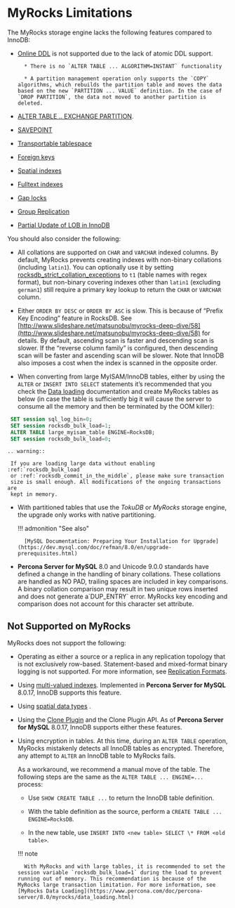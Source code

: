 # MyRocks Limitations

The MyRocks storage engine lacks the following features compared to InnoDB:


* [Online DDL](https://dev.mysql.com/doc/refman/8.0/en/innodb-online-ddl.html) is not supported due to the lack of atomic DDL support.

    
        * There is no `ALTER TABLE ... ALGORITHM=INSTANT` functionality

        * A partition management operation only supports the `COPY` algorithms, which rebuilds the partition table and moves the data based on the new `PARTITION ... VALUE` definition. In the case of `DROP PARTITION`, the data not moved to another partition is deleted.


* [ALTER TABLE .. EXCHANGE PARTITION](https://dev.mysql.com/doc/refman/8.0/en/partitioning-management-exchange.html).

* [SAVEPOINT](https://dev.mysql.com/doc/refman/8.0/en/savepoint.html)

* [Transportable tablespace](https://dev.mysql.com/doc/refman/8.0/en/innodb-table-import.html)

* [Foreign keys](https://dev.mysql.com/doc/refman/8.0/en/create-table-foreign-keys.html)

* [Spatial indexes](https://dev.mysql.com/doc/refman/8.0/en/using-spatial-indexes.html)

* [Fulltext indexes](https://dev.mysql.com/doc/refman/8.0/en/innodb-fulltext-index.html)

* [Gap locks](https://dev.mysql.com/doc/refman/8.0/en/innodb-locking.html#innodb-gap-locks)

* [Group Replication](https://dev.mysql.com/doc/refman/8.0/en/group-replication.html)

* [Partial Update of LOB in InnoDB](https://mysqlserverteam.com/mysql-8-0-optimizing-small-partial-update-of-lob-in-innodb/)

You should also consider the following:

* All collations are supported on ``CHAR`` and ``VARCHAR`` indexed columns. By default, MyRocks prevents creating indexes with non-binary collations (including `latin1`). You can optionally use it by setting [rocksdb_strict_collation_exceptions](variables.md#rocksdb-strict-collation-exceptions) to `t1` (table names with regex format), but non-binary covering indexes other than `latin1` (excluding `german1`) still require a primary key lookup to return the `CHAR` or `VARCHAR` column.

* Either `ORDER BY DESC` or `ORDER BY ASC` is slow. This is because of “Prefix Key Encoding” feature in RocksDB. See [http://www.slideshare.net/matsunobu/myrocks-deep-dive/58](http://www.slideshare.net/matsunobu/myrocks-deep-dive/58) for details. By default, ascending scan is faster and descending scan is slower. If the “reverse column family” is configured, then descending scan will be faster and ascending scan will be slower. Note that InnoDB also imposes a cost when the index is scanned in the opposite order.

* When converting from large MyISAM/InnoDB tables, either by using the `ALTER` or `INSERT INTO SELECT` statements it’s recommended that you check the [Data loading](data_loading.md#myrocks-data-loading) documentation and create MyRocks tables as below (in case the table is sufficiently big it will cause the server to consume all the memory and then be terminated by the OOM killer):

```sql
 SET session sql_log_bin=0;
 SET session rocksdb_bulk_load=1;
 ALTER TABLE large_myisam_table ENGINE=RocksDB;
 SET session rocksdb_bulk_load=0;
```

```text
.. warning::

 If you are loading large data without enabling :ref:`rocksdb_bulk_load`
 or :ref:`rocksdb_commit_in_the_middle`, please make sure transaction
 size is small enough. All modifications of the ongoing transactions are
 kept in memory.
```

* With partitioned tables that use the *TokuDB* or *MyRocks* storage engine, the upgrade only works with native partitioning.

    !!! admonition "See also"

        [MySQL Documentation: Preparing Your Installation for Upgrade](https://dev.mysql.com/doc/refman/8.0/en/upgrade-prerequisites.html)

* **Percona Server for MySQL** 8.0 and Unicode 9.0.0 standards have defined a change in the handling of binary collations. These collations are handled as NO PAD, trailing spaces are included in key comparisons. A binary collation comparison may result in two unique rows inserted and does not generate a\`DUP_ENTRY\` error. MyRocks key encoding and comparison does not account for this character set attribute.

## Not Supported on MyRocks

MyRocks does not support the following:

* Operating as either a source or a replica in any replication topology that is not exclusively row-based. Statement-based and mixed-format binary logging is not supported. For more information, see [Replication Formats](https://dev.mysql.com/doc/refman/8.0/en/replication-formats.html).

* Using [multi-valued indexes](https://dev.mysql.com/doc/refman/8.0/en/create-index.html#create-index-multi-valued). Implemented in **Percona Server for MySQL** 8.0.17, InnoDB supports this feature.

* Using [spatial data types](https://dev.mysql.com/doc/refman/8.0/en/spatial-type-overview.html) .

* Using the [Clone Plugin](https://dev.mysql.com/doc/refman/8.0/en/clone-plugin.html) and the Clone Plugin API.  As of **Percona Server for MySQL** 8.0.17, InnoDB supports either these features.

* Using encryption in tables. At this time, during an `ALTER TABLE` operation, MyRocks mistakenly detects all InnoDB tables as encrypted. Therefore, any attempt to `ALTER` an InnoDB table to MyRocks fails.

    As a workaround, we recommend a manual move of the table. The following  steps are the same as the `ALTER TABLE ... ENGINE=...` process:


    * Use `SHOW CREATE TABLE ...` to return the InnoDB table definition.


    * With the table definition as the source, perform a `CREATE TABLE ... ENGINE=RocksDB`.


    * In the new table, use `INSERT INTO <new table> SELECT \* FROM <old table>`.

    !!! note

        With MyRocks and with large tables, it is recommended to set the session variable `rocksdb_bulk_load=1` during the load to prevent running out of memory. This recommendation is because of the MyRocks large transaction limitation. For more information, see [MyRocks Data Loading](https://www.percona.com/doc/percona-server/8.0/myrocks/data_loading.html)

